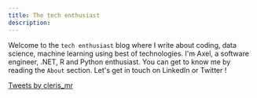 ```yaml
---
title: The tech enthusiast
description: 
---
```


Welcome to the `tech enthusiast` blog where I write about coding, data science, machine learning using best of technologies. 
I'm Axel, a software engineer, .NET, R and Python enthusiast. 
You can get to know me by reading the `About` section. Let's get in touch on LinkedIn or Twitter !



<a class="twitter-timeline" data-width="1200" data-height="500" data-theme="dark" href="https://twitter.com/cleris_mr?ref_src=twsrc%5Etfw">Tweets by cleris_mr</a> <script async src="https://platform.twitter.com/widgets.js" charset="utf-8"></script>